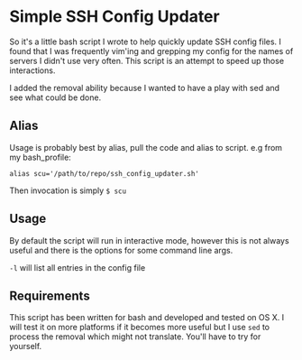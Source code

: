 # Simple SSH Config Updater 
So it's a little bash script I wrote to help quickly update SSH config files. I found that I was frequently vim'ing and grepping my config for the names of servers I didn't use very often. This script is an attempt to speed up those interactions.

I added the removal ability because I wanted to have a play with sed and see what could be done. 

## Alias 
Usage is probably best by alias, pull the code and alias to script. e.g from my bash_profile:

    alias scu='/path/to/repo/ssh_config_updater.sh'
  
Then invocation is simply `$ scu`

## Usage
By default the script will run in interactive mode, however this is not always useful and there is the options for some command line args.

`-l` will list all entries in the config file

## Requirements
This script has been written for bash and developed and tested on OS X. I will test it on more platforms if it becomes more useful but I use `sed` to process the removal which might not translate. You'll have to try for yourself. 




